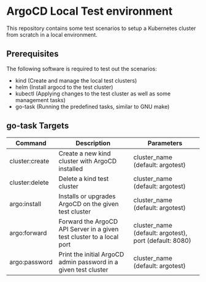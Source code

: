 # ArgoCD Local Test environment

This repository contains some test scenarios to setup a Kubernetes cluster from scratch in a local environment.

## Prerequisites

The following software is required to test out the scenarios:

* kind (Create and manage the local test clusters)
* helm (Install argocd to the test cluster)
* kubectl (Applying changes to the test cluster as well as some management tasks)
* go-task (Running the predefined tasks, similar to GNU make)

## go-task Targets

|Command|Description|Parameters|
|--|--|--|
|cluster:create|Create a new kind cluster with ArgoCD installed|cluster_name (default: argotest)|
|cluster:delete|Delete a kind test cluster|cluster_name (default: argotest)|
|argo:install|Installs or upgrades ArgoCD on the given test cluster|cluster_name (default: argotest)|
|argo:forward|Forward the ArgoCD API Server in a given test cluster to a local port|cluster_name (default: argotest), port (default: 8080)|
|argo:password|Print the initial ArgoCD admin password in a given test cluster|cluster_name (default: argotest)|
